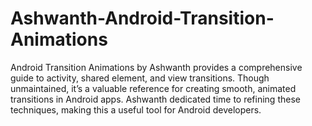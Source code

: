 # Ashwanth-Android-Transition-Animations
Android Transition Animations by Ashwanth provides a comprehensive guide to activity, shared element, and view transitions. Though unmaintained, it’s a valuable reference for creating smooth, animated transitions in Android apps. Ashwanth dedicated time to refining these techniques, making this a useful tool for Android developers.
